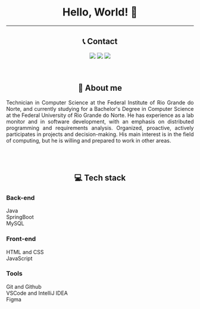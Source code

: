 <h1 align="center"> Hello, World! 👋 </h1>

<hr>

<h2 align="center">📞 Contact</h2>
<div align="center"> 
  <a href="https://instagram.com/__carlos.paz__" target="_blank"><img src="https://img.shields.io/badge/-Instagram-%23E4405F?style=for-the-badge&logo=instagram&logoColor=white" target="_blank"></a>
  <a href = "mailto:pzzz.silva@gmail.com"><img src="https://img.shields.io/badge/-Gmail-%23333?style=for-the-badge&logo=gmail&logoColor=white" target="_blank"></a>
  <a href="https://www.linkedin.com/in/carlos-pzzz" target="_blank"><img src="https://img.shields.io/badge/-LinkedIn-%230077B5?style=for-the-badge&logo=linkedin&logoColor=white" target="_blank"></a> 
</div>

<br>
<br>

<h2 align="center">🚀 About me</h2>
<p align="justify">
  Technician in Computer Science at the Federal Institute of Rio Grande do Norte, and currently studying for a Bachelor's Degree in Computer Science at the Federal University of Rio Grande do Norte. He has experience as a lab monitor and in software development, with an emphasis on distributed programming and requirements analysis. Organized, proactive, actively participates in projects and decision-making. His main interest is in the field of computing, but he is willing and prepared to work in other areas.
</p>

<br>
<br>

<h2 align="center">💻 Tech stack</h2>
<h3><b>Back-end</b></h3>
<p>
  Java<br>SpringBoot <br>MySQL <br>
</p>

<h3><b>Front-end</b></h3>
<p>
  HTML and CSS <br>JavaScript <br>
</p>

<h3><b>Tools</b></h3>
<p>
Git and Github <br>VSCode and IntelliJ IDEA <br>Figma <br>
</p>
